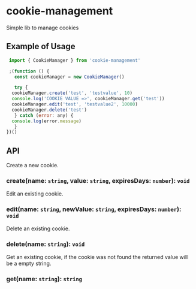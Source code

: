 # cookie-management

Simple lib to manage cookies

## Example of Usage

```js
 import { CookieManager } from 'cookie-management'

 ;(function () {
   const cookieManager = new CookieManager()

   try {
  cookieManager.create('test', 'testvalue', 10)
  console.log('COOKIE VALUE =>', cookieManager.get('test'))
  cookieManager.edit('test', 'testvalue2', 10000)
  cookieManager.delete('test')
   } catch (error: any) {
  console.log(error.message)
   }
})()
```

## API

Create a new cookie.

### create(name: `string`, value: `string`, expiresDays: `number`): `void`

Edit an existing cookie.

### edit(name: `string`, newValue: `string`, expiresDays: `number`): `void`

Delete an existing cookie.

### delete(name: `string`): `void`

Get an existing cookie, if the cookie was not found the returned value will be a empty string.

### get(name: `string`): `string`
